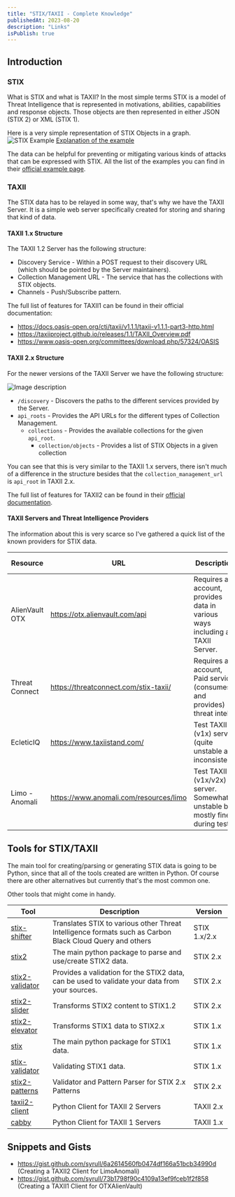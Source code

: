 ```yaml
---
title: "STIX/TAXII - Complete Knowledge"
publishedAt: 2023-08-20
description: "Links"
isPublish: true
---
```


## Introduction 

### STIX
What is STIX and what is TAXII? In the most simple terms STIX is a model of Threat Intelligence that is represented in motivations, abilities, capabilities and response objects. Those objects are then represented in either JSON (STIX 2) or XML (STIX 1).

Here is a very simple representation of STIX Objects in a graph.
![STIX Example](https://dev-to-uploads.s3.amazonaws.com/uploads/articles/bsuw7lnfzefu81oft2fq.png)
[Explanation of the example](https://oasis-open.github.io/cti-documentation/examples/sighting-of-an-indicator)
 
The data can be helpful for preventing or mitigating various kinds of attacks that can be expressed with STIX. All the list of the examples you can find in their [official example page](https://oasis-open.github.io/cti-documentation/stix/examples).

### TAXII

The STIX data has to be relayed in some way, that's why we have the TAXII Server. It is a simple web server specifically created for storing and sharing that kind of data.

#### TAXII 1.x Structure

The TAXII 1.2 Server has the following structure:

- Discovery Service - Within a POST request to their discovery URL (which should be pointed by the Server maintainers).
- Collection Management URL - The service that has the collections with STIX objects.
- Channels - Push/Subscribe pattern.

The full list of features for TAXII1 can be found in their official documentation:
- https://docs.oasis-open.org/cti/taxii/v1.1.1/taxii-v1.1.1-part3-http.html
- https://taxiiproject.github.io/releases/1.1/TAXII_Overview.pdf
- https://www.oasis-open.org/committees/download.php/57324/OASIS

#### TAXII 2.x Structure

For the newer versions of the TAXII Server we have the following structure:

![Image description](https://dev-to-uploads.s3.amazonaws.com/uploads/articles/2my74ivbmrhswj1nd83b.png) 

- `/discovery` - Discovers the paths to the different services provided by the Server.
- `api_roots` - Provides the API URLs for the different types of Collection Management.
    - `collections` - Provides the available collections for the given `api_root`.
        - `collection/objects` - Provides a list of STIX Objects in a given collection

You can see that this is very similar to the TAXII 1.x servers, there isn't much of a difference in the structure besides that the `collection_management_url` is `api_root` in TAXII 2.x. 

The full list of features for TAXII2 can be found in their [official documentation](https://docs.oasis-open.org/cti/taxii/v2.1/csprd01/taxii-v2.1-csprd01.html).

#### TAXII Servers and Threat Intelligence Providers

The information about this is very scarce so I've gathered a quick list of the known providers for STIX data.

|Resource|URL|Description|Data Type|
|--- |--- |--- |--- |
|AlienVault OTX |https://otx.alienvault.com/api| Requires an account, provides data in various ways including a TAXII Server.             |STIX 1.x|
| Threat Connect | https://threatconnect.com/stix-taxii/                                                            | Requires an account, Paid service, (consumes and provides) threat intel. | STIX 1.x/2.x   |
| EcleticIQ | https://www.taxiistand.com/                                                                      | Test TAXII (v1x) server. (quite unstable and inconsistent)                               | STIX 1.x |
| Limo - Anomali | https://www.anomali.com/resources/limo                                                           | Test TAXII (v1x/v2x) server. Somewhat unstable but mostly fine during tests.| STIX 1.x/2.x|

## Tools for STIX/TAXII

The main tool for creating/parsing or generating STIX data is going to be Python, since that all of the tools created are written in Python. Of course there are other alternatives but currently that's the most common one. 

Other tools that might come in handy.

|Tool   |Description  	|Version 	|
|---	|---	        |---	        |
|[stix-shifter](https://github.com/opencybersecurityalliance/stix-shifter)| Translates STIX to various other Threat Intelligence formats such as Carbon Black Cloud Query and others| STIX 1.x/2.x |
|[stix2](https://github.com/oasis-open/cti-python-stix2) | The main python package to parse and use/create STIX2 data.|STIX 2.x| 
|[stix2-validator](https://github.com/oasis-open/cti-stix-validator)| Provides a validation for the STIX2 data, can be used to validate your data from your sources.| STIX 2.x |
|[stix2-slider](https://github.com/oasis-open/cti-stix-slider)| Transforms STIX2 content to STIX1.2| STIX 2.x |
|[stix2-elevator](https://github.com/oasis-open/cti-stix-elevator)| Transforms STIX1 data to STIX2.x| STIX 1.x |
|[stix](https://github.com/STIXProject/python-stix)| The main python package for STIX1 data.| STIX 1.x |
|[stix-validator](https://github.com/STIXProject/stix-validator)| Validating STIX1 data.| STIX 1.x |
|[stix2-patterns](https://github.com/oasis-open/cti-pattern-validator)| Validator and Pattern Parser for STIX 2.x Patterns| STIX 2.x|
|[taxii2-client](https://github.com/oasis-open/cti-taxii-client/)| Python Client for TAXII 2 Servers | TAXII 2.x |
|[cabby](https://github.com/EclecticIQ/cabby/)| Python Client for TAXII 1 Servers| TAXII 1.x|


## Snippets and Gists 

- https://gist.github.com/syrull/6a2614560fb0474df166a51bcb34990d (Creating a TAXII2 Client for LimoAnomali) 
- https://gist.github.com/syrull/73b1798f90c4109a13ef9fceb1f2f858 (Creating a TAXII1 Client for OTXAlienVault)
